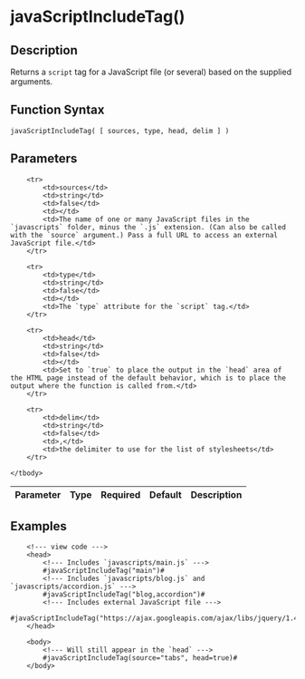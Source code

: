 # javaScriptIncludeTag()

## Description
Returns a `script` tag for a JavaScript file (or several) based on the supplied arguments.

## Function Syntax
	javaScriptIncludeTag( [ sources, type, head, delim ] )


## Parameters
<table>
	<thead>
		<tr>
			<th>Parameter</th>
			<th>Type</th>
			<th>Required</th>
			<th>Default</th>
			<th>Description</th>
		</tr>
	</thead>
	<tbody>
		
		<tr>
			<td>sources</td>
			<td>string</td>
			<td>false</td>
			<td></td>
			<td>The name of one or many JavaScript files in the `javascripts` folder, minus the `.js` extension. (Can also be called with the `source` argument.) Pass a full URL to access an external JavaScript file.</td>
		</tr>
		
		<tr>
			<td>type</td>
			<td>string</td>
			<td>false</td>
			<td></td>
			<td>The `type` attribute for the `script` tag.</td>
		</tr>
		
		<tr>
			<td>head</td>
			<td>string</td>
			<td>false</td>
			<td></td>
			<td>Set to `true` to place the output in the `head` area of the HTML page instead of the default behavior, which is to place the output where the function is called from.</td>
		</tr>
		
		<tr>
			<td>delim</td>
			<td>string</td>
			<td>false</td>
			<td>,</td>
			<td>the delimiter to use for the list of stylesheets</td>
		</tr>
		
	</tbody>
</table>


## Examples
	
		<!--- view code --->
		<head>
			<!--- Includes `javascripts/main.js` --->
		    #javaScriptIncludeTag("main")#
			<!--- Includes `javascripts/blog.js` and `javascripts/accordion.js` --->
			#javaScriptIncludeTag("blog,accordion")#
			<!--- Includes external JavaScript file --->
			#javaScriptIncludeTag("https://ajax.googleapis.com/ajax/libs/jquery/1.4.4/jquery.min.js")#
		</head>
		
		<body>
			<!--- Will still appear in the `head` --->
			#javaScriptIncludeTag(source="tabs", head=true)#
		</body>
